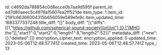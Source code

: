 id: c4692da788854c0d8ecce0b7aa9d595f
parent_id: ed7d80aeec5c4978a15607ea2ff521de
item_type: 1
item_id: 2191c66366004315b656059e589efe9c
item_updated_time: 1683377337248
title_diff: "[]"
body_diff: "[{\"diffs\":[[1,\"https://github.com/spherical-sound-society\\\n\\\n\"],[0,\"IMHO the\"]],\"start1\":0,\"start2\":0,\"length1\":8,\"length2\":52}]"
metadata_diff: {"new":{},"deleted":[]}
encryption_cipher_text: 
encryption_applied: 0
updated_time: 2023-05-06T12:48:57.741Z
created_time: 2023-05-06T12:48:57.741Z
type_: 13